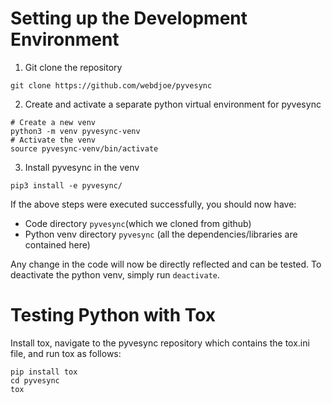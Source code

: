 # Setting up the Development Environment

1. Git clone the repository

```
git clone https://github.com/webdjoe/pyvesync
```

2. Create and activate a separate python virtual environment for pyvesync

```
# Create a new venv
python3 -m venv pyvesync-venv
# Activate the venv
source pyvesync-venv/bin/activate
```

3. Install pyvesync in the venv

```
pip3 install -e pyvesync/
```

If the above steps were executed successfully, you should now have:

- Code directory `pyvesync`(which we cloned from github)
- Python venv directory `pyvesync` (all the dependencies/libraries are contained here)

Any change in the code will now be directly reflected and can be tested. To deactivate the python venv, simply
run `deactivate`.

# Testing Python with Tox

Install tox, navigate to the pyvesync repository which contains the tox.ini file, and run tox as follows:

```
pip install tox
cd pyvesync
tox
```

